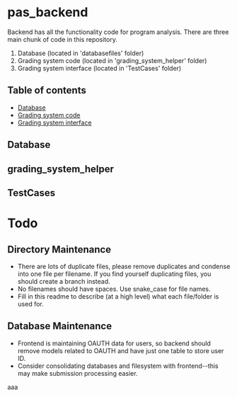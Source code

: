 # pas_backend
Backend has all the functionality code for program analysis. There are three main chunk of code in this repository. 
1. Database (located in 'databasefiles' folder)
2. Grading system code (located in 'grading_system_helper' folder)
3. Grading system interface (located in 'TestCases' folder)

## Table of contents
* [Database](#Database)
* [Grading system code](#grading_system_helper)
* [Grading system interface](#TestCases)

## Database


## grading_system_helper


## TestCases


# Todo

## Directory Maintenance

- There are lots of duplicate files, please remove duplicates and condense into one file per filename. If you find 
    yourself duplicating files, you should create a branch instead.
- No filenames should have spaces. Use snake_case for file names.
- Fill in this readme to describe (at a high level) what each file/folder is used for.


## Database Maintenance

- Frontend is maintaining OAUTH data for users, so backend should remove models
related to OAUTH and have just one table to store user ID.
- Consider consolidating databases and filesystem with frontend--this may make submission processing easier.

aaa
